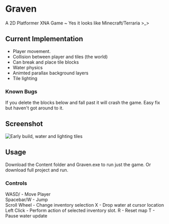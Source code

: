 Graven
==========

A 2D Platformer XNA Game ~ Yes it looks like Minecraft/Terraria >_>

Current Implementation
----------------------

* Player movement.
* Collision between player and tiles (the world)
* Can break and place tile blocks
* Water physics
* Animted parallax background layers
* Tile lighting

### Known Bugs
If you delete the blocks below and fall past it will crash the game. Easy fix but haven't got around to it.

Screenshot
----------
![Early build, water and lighting tiles](https://raw.github.com/JohnAkerman/Graven/blob/master/Screenshots/GravenUpdate.png "Early Build")


Usage
-----

Download the Content folder and Graven.exe to run just the game. Or download full project and run.


### Controls

WASD/  	-		Move Player  
Spacebar/W 			-		Jump  
Scroll Wheel    - Change inventory selection
X   -  Drop water at cursor location
Left Click   -  Perform action of selected inventory slot.
R   -    Reset map
T   -    Pause water update
